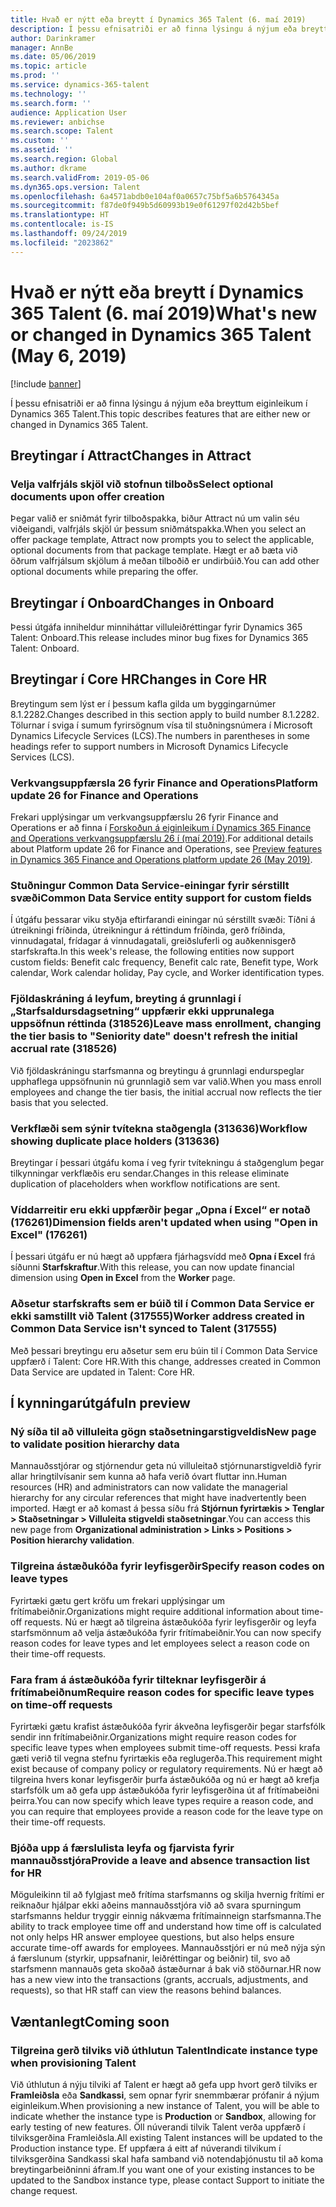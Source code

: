 ```yaml
---
title: Hvað er nýtt eða breytt í Dynamics 365 Talent (6. maí 2019)
description: Í þessu efnisatriði er að finna lýsingu á nýjum eða breyttum eiginleikum í Microsoft Dynamics 365 Talent.
author: Darinkramer
manager: AnnBe
ms.date: 05/06/2019
ms.topic: article
ms.prod: ''
ms.service: dynamics-365-talent
ms.technology: ''
ms.search.form: ''
audience: Application User
ms.reviewer: anbichse
ms.search.scope: Talent
ms.custom: ''
ms.assetid: ''
ms.search.region: Global
ms.author: dkrame
ms.search.validFrom: 2019-05-06
ms.dyn365.ops.version: Talent
ms.openlocfilehash: 6a4571abdb0e104af0a0657c75bf5a6b5764345a
ms.sourcegitcommit: f87de0f949b5d60993b19e0f61297f02d42b5bef
ms.translationtype: HT
ms.contentlocale: is-IS
ms.lasthandoff: 09/24/2019
ms.locfileid: "2023862"
---
```

# <a name="whats-new-or-changed-in-dynamics-365-talent-may-6-2019"></a><span data-ttu-id="0ba2f-103">Hvað er nýtt eða breytt í Dynamics 365 Talent (6. maí 2019)</span><span class="sxs-lookup"><span data-stu-id="0ba2f-103">What's new or changed in Dynamics 365 Talent (May 6, 2019)</span></span>

[!include [banner](includes/banner.md)]

<span data-ttu-id="0ba2f-104">Í þessu efnisatriði er að finna lýsingu á nýjum eða breyttum eiginleikum í Dynamics 365 Talent.</span><span class="sxs-lookup"><span data-stu-id="0ba2f-104">This topic describes features that are either new or changed in Dynamics 365 Talent.</span></span>

## <a name="changes-in-attract"></a><span data-ttu-id="0ba2f-105">Breytingar í Attract</span><span class="sxs-lookup"><span data-stu-id="0ba2f-105">Changes in Attract</span></span>

### <a name="select-optional-documents-upon-offer-creation"></a><span data-ttu-id="0ba2f-106">Velja valfrjáls skjöl við stofnun tilboðs</span><span class="sxs-lookup"><span data-stu-id="0ba2f-106">Select optional documents upon offer creation</span></span>

<span data-ttu-id="0ba2f-107">Þegar valið er sniðmát fyrir tilboðspakka, biður Attract nú um valin séu viðeigandi, valfrjáls skjöl úr þessum sniðmátspakka.</span><span class="sxs-lookup"><span data-stu-id="0ba2f-107">When you select an offer package template, Attract now prompts you to select the applicable, optional documents from that package template.</span></span> <span data-ttu-id="0ba2f-108">Hægt er að bæta við öðrum valfrjálsum skjölum á meðan tilboðið er undirbúið.</span><span class="sxs-lookup"><span data-stu-id="0ba2f-108">You can add other optional documents while preparing the offer.</span></span>

## <a name="changes-in-onboard"></a><span data-ttu-id="0ba2f-109">Breytingar í Onboard</span><span class="sxs-lookup"><span data-stu-id="0ba2f-109">Changes in Onboard</span></span>

<span data-ttu-id="0ba2f-110">Þessi útgáfa inniheldur minniháttar villuleiðréttingar fyrir Dynamics 365 Talent: Onboard.</span><span class="sxs-lookup"><span data-stu-id="0ba2f-110">This release includes minor bug fixes for Dynamics 365 Talent: Onboard.</span></span>

## <a name="changes-in-core-hr"></a><span data-ttu-id="0ba2f-111">Breytingar í Core HR</span><span class="sxs-lookup"><span data-stu-id="0ba2f-111">Changes in Core HR</span></span>

<span data-ttu-id="0ba2f-112">Breytingum sem lýst er í þessum kafla gilda um byggingarnúmer 8.1.2282.</span><span class="sxs-lookup"><span data-stu-id="0ba2f-112">Changes described in this section apply to build number 8.1.2282.</span></span> <span data-ttu-id="0ba2f-113">Tölurnar í sviga í sumum fyrirsögnum vísa til stuðningsnúmera í Microsoft Dynamics Lifecycle Services (LCS).</span><span class="sxs-lookup"><span data-stu-id="0ba2f-113">The numbers in parentheses in some headings refer to support numbers in Microsoft Dynamics Lifecycle Services (LCS).</span></span>

### <a name="platform-update-26-for-finance-and-operations"></a><span data-ttu-id="0ba2f-114">Verkvangsuppfærsla 26 fyrir Finance and Operations</span><span class="sxs-lookup"><span data-stu-id="0ba2f-114">Platform update 26 for Finance and Operations</span></span>

<span data-ttu-id="0ba2f-115">Frekari upplýsingar um verkvangsuppfærslu 26 fyrir Finance and Operations er að finna í [Forskoðun á eiginleikum í Dynamics 365 Finance and Operations verkvangsuppfærslu 26 í (maí 2019)](https://docs.microsoft.com/dynamics365/unified-operations/fin-and-ops/get-started/whats-new-platform-update-26).</span><span class="sxs-lookup"><span data-stu-id="0ba2f-115">For additional details about Platform update 26 for Finance and Operations, see [Preview features in Dynamics 365 Finance and Operations platform update 26 (May 2019)](https://docs.microsoft.com/dynamics365/unified-operations/fin-and-ops/get-started/whats-new-platform-update-26).</span></span> 

### <a name="common-data-service-entity-support-for-custom-fields"></a><span data-ttu-id="0ba2f-116">Stuðningur Common Data Service-einingar fyrir sérstillt svæði</span><span class="sxs-lookup"><span data-stu-id="0ba2f-116">Common Data Service entity support for custom fields</span></span>

<span data-ttu-id="0ba2f-117">Í útgáfu þessarar viku styðja eftirfarandi einingar nú sérstillt svæði: Tíðni á útreikningi fríðinda, útreikningur á réttindum fríðinda, gerð fríðinda, vinnudagatal, frídagar á vinnudagatali, greiðsluferli og auðkennisgerð starfskrafta.</span><span class="sxs-lookup"><span data-stu-id="0ba2f-117">In this week's release, the following entities now support custom fields: Benefit calc frequency, Benefit calc rate, Benefit type, Work calendar, Work calendar holiday, Pay cycle, and Worker identification types.</span></span>

### <a name="leave-mass-enrollment-changing-the-tier-basis-to-seniority-date-doesnt-refresh-the-initial-accrual-rate-318526"></a><span data-ttu-id="0ba2f-118">Fjöldaskráning á leyfum, breyting á grunnlagi í „Starfsaldursdagsetning“ uppfærir ekki upprunalega uppsöfnun réttinda (318526)</span><span class="sxs-lookup"><span data-stu-id="0ba2f-118">Leave mass enrollment, changing the tier basis to "Seniority date" doesn't refresh the initial accrual rate (318526)</span></span>

<span data-ttu-id="0ba2f-119">Við fjöldaskráningu starfsmanna og breytingu á grunnlagi endurspeglar upphaflega uppsöfnunin nú grunnlagið sem var valið.</span><span class="sxs-lookup"><span data-stu-id="0ba2f-119">When you mass enroll employees and change the tier basis, the initial accrual now reflects the tier basis that you selected.</span></span>

### <a name="workflow-showing-duplicate-place-holders-313636"></a><span data-ttu-id="0ba2f-120">Verkflæði sem sýnir tvítekna staðgengla (313636)</span><span class="sxs-lookup"><span data-stu-id="0ba2f-120">Workflow showing duplicate place holders (313636)</span></span>

<span data-ttu-id="0ba2f-121">Breytingar í þessari útgáfu koma í veg fyrir tvítekningu á staðgenglum þegar tilkynningar verkflæðis eru sendar.</span><span class="sxs-lookup"><span data-stu-id="0ba2f-121">Changes in this release eliminate duplication of placeholders when workflow notifications are sent.</span></span>

### <a name="dimension-fields-arent-updated-when-using-open-in-excel-176261"></a><span data-ttu-id="0ba2f-122">Víddarreitir eru ekki uppfærðir þegar „Opna í Excel“ er notað (176261)</span><span class="sxs-lookup"><span data-stu-id="0ba2f-122">Dimension fields aren't updated when using "Open in Excel" (176261)</span></span>

<span data-ttu-id="0ba2f-123">Í þessari útgáfu er nú hægt að uppfæra fjárhagsvídd með **Opna í Excel** frá síðunni **Starfskraftur**.</span><span class="sxs-lookup"><span data-stu-id="0ba2f-123">With this release, you can now update financial dimension using **Open in Excel** from the **Worker** page.</span></span> 

### <a name="worker-address-created-in-common-data-service-isnt-synced-to-talent-317555"></a><span data-ttu-id="0ba2f-124">Aðsetur starfskrafts sem er búið til í Common Data Service er ekki samstillt við Talent (317555)</span><span class="sxs-lookup"><span data-stu-id="0ba2f-124">Worker address created in Common Data Service isn't synced to Talent (317555)</span></span>

<span data-ttu-id="0ba2f-125">Með þessari breytingu eru aðsetur sem eru búin til í Common Data Service uppfærð í Talent: Core HR.</span><span class="sxs-lookup"><span data-stu-id="0ba2f-125">With this change, addresses created in Common Data Service are updated in Talent: Core HR.</span></span>


## <a name="in-preview"></a><span data-ttu-id="0ba2f-126">Í kynningarútgáfu</span><span class="sxs-lookup"><span data-stu-id="0ba2f-126">In preview</span></span>

### <a name="new-page-to-validate-position-hierarchy-data"></a><span data-ttu-id="0ba2f-127">Ný síða til að villuleita gögn staðsetningarstigveldis</span><span class="sxs-lookup"><span data-stu-id="0ba2f-127">New page to validate position hierarchy data</span></span>

<span data-ttu-id="0ba2f-128">Mannauðsstjórar og stjórnendur geta nú villuleitað stjórnunarstigveldið fyrir allar hringtilvísanir sem kunna að hafa verið óvart fluttar inn.</span><span class="sxs-lookup"><span data-stu-id="0ba2f-128">Human resources (HR) and administrators can now validate the managerial hierarchy for any circular references that might have inadvertently been imported.</span></span> <span data-ttu-id="0ba2f-129">Hægt er að komast á þessa síðu frá **Stjórnun fyrirtækis > Tenglar > Staðsetningar > Villuleita stigveldi staðsetningar**.</span><span class="sxs-lookup"><span data-stu-id="0ba2f-129">You can access this new page from **Organizational administration > Links > Positions > Position hierarchy validation**.</span></span>

### <a name="specify-reason-codes-on-leave-types"></a><span data-ttu-id="0ba2f-130">Tilgreina ástæðukóða fyrir leyfisgerðir</span><span class="sxs-lookup"><span data-stu-id="0ba2f-130">Specify reason codes on leave types</span></span>

<span data-ttu-id="0ba2f-131">Fyrirtæki gætu gert kröfu um frekari upplýsingar um frítímabeiðnir.</span><span class="sxs-lookup"><span data-stu-id="0ba2f-131">Organizations might require additional information about time-off requests.</span></span> <span data-ttu-id="0ba2f-132">Nú er hægt að tilgreina ástæðukóða fyrir leyfisgerðir og leyfa starfsmönnum að velja ástæðukóða fyrir frítímabeiðnir.</span><span class="sxs-lookup"><span data-stu-id="0ba2f-132">You can now specify reason codes for leave types and let employees select a reason code on their time-off requests.</span></span>

### <a name="require-reason-codes-for-specific-leave-types-on-time-off-requests"></a><span data-ttu-id="0ba2f-133">Fara fram á ástæðukóða fyrir tilteknar leyfisgerðir á frítímabeiðnum</span><span class="sxs-lookup"><span data-stu-id="0ba2f-133">Require reason codes for specific leave types on time-off requests</span></span>

<span data-ttu-id="0ba2f-134">Fyrirtæki gætu krafist ástæðukóða fyrir ákveðna leyfisgerðir þegar starfsfólk sendir inn frítímabeiðnir.</span><span class="sxs-lookup"><span data-stu-id="0ba2f-134">Organizations might require reason codes for specific leave types when employees submit time-off requests.</span></span> <span data-ttu-id="0ba2f-135">Þessi krafa gæti verið til vegna stefnu fyrirtækis eða reglugerða.</span><span class="sxs-lookup"><span data-stu-id="0ba2f-135">This requirement might exist because of company policy or regulatory requirements.</span></span> <span data-ttu-id="0ba2f-136">Nú er hægt að tilgreina hvers konar leyfisgerðir þurfa ástæðukóða og nú er hægt að krefja starfsfólk um að gefa upp ástæðukóða fyrir leyfisgerðina út af frítímabeiðni þeirra.</span><span class="sxs-lookup"><span data-stu-id="0ba2f-136">You can now specify which leave types require a reason code, and you can require that employees provide a reason code for the leave type on their time-off requests.</span></span>

### <a name="provide-a-leave-and-absence-transaction-list-for-hr"></a><span data-ttu-id="0ba2f-137">Bjóða upp á færslulista leyfa og fjarvista fyrir mannauðsstjóra</span><span class="sxs-lookup"><span data-stu-id="0ba2f-137">Provide a leave and absence transaction list for HR</span></span>

<span data-ttu-id="0ba2f-138">Möguleikinn til að fylgjast með frítíma starfsmanns og skilja hvernig frítími er reiknaður hjálpar ekki aðeins mannauðsstjóra við að svara spurningum starfsmanns heldur tryggir einnig nákvæma frítímainneign starfsmanna.</span><span class="sxs-lookup"><span data-stu-id="0ba2f-138">The ability to track employee time off and understand how time off is calculated not only helps HR answer employee questions, but also helps ensure accurate time-off awards for employees.</span></span> <span data-ttu-id="0ba2f-139">Mannauðsstjóri er nú með nýja sýn á færslunum (styrkir, uppsafnanir, leiðréttingar og beiðnir) til, svo að starfsmenn mannauðs geta skoðað ástæðurnar á bak við stöðurnar.</span><span class="sxs-lookup"><span data-stu-id="0ba2f-139">HR now has a new view into the transactions (grants, accruals, adjustments, and requests), so that HR staff can view the reasons behind balances.</span></span>

## <a name="coming-soon"></a><span data-ttu-id="0ba2f-140">Væntanlegt</span><span class="sxs-lookup"><span data-stu-id="0ba2f-140">Coming soon</span></span>

### <a name="indicate-instance-type-when-provisioning-talent"></a><span data-ttu-id="0ba2f-141">Tilgreina gerð tilviks við úthlutun Talent</span><span class="sxs-lookup"><span data-stu-id="0ba2f-141">Indicate instance type when provisioning Talent</span></span>

<span data-ttu-id="0ba2f-142">Við úthlutun á nýju tilviki af Talent er hægt að gefa upp hvort gerð tilviks er **Framleiðsla** eða **Sandkassi**, sem opnar fyrir snemmbærar prófanir á nýjum eiginleikum.</span><span class="sxs-lookup"><span data-stu-id="0ba2f-142">When provisioning a new instance of Talent, you will be able to indicate whether the instance type is **Production** or **Sandbox**, allowing for early testing of new features.</span></span> <span data-ttu-id="0ba2f-143">Öll núverandi tilvik Talent verða uppfærð í tilviksgerðina Framleiðsla.</span><span class="sxs-lookup"><span data-stu-id="0ba2f-143">All existing Talent instances will be updated to the Production instance type.</span></span> <span data-ttu-id="0ba2f-144">Ef uppfæra á eitt af núverandi tilvikum í tilviksgerðina Sandkassi skal hafa samband við notendaþjónustu til að koma breytingarbeiðninni áfram.</span><span class="sxs-lookup"><span data-stu-id="0ba2f-144">If you want one of your existing instances to be updated to the Sandbox instance type, please contact Support to initiate the change request.</span></span>
